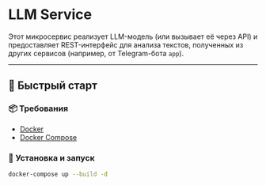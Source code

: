 # LLM Service

Этот микросервис реализует LLM-модель (или вызывает её через API) и предоставляет REST-интерфейс для анализа текстов, полученных из других сервисов (например, от Telegram-бота `app`).

---

## 🚀 Быстрый старт

### 📦 Требования

- [Docker](https://www.docker.com/)
- [Docker Compose](https://docs.docker.com/compose/)

### 🔧 Установка и запуск

```bash
docker-compose up --build -d
